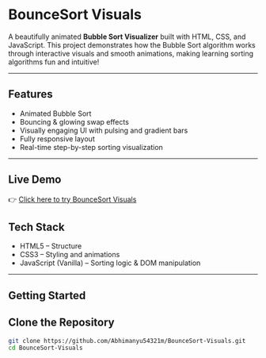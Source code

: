 # BounceSort Visuals

A beautifully animated **Bubble Sort Visualizer** built with HTML, CSS, and JavaScript. This project demonstrates how the Bubble Sort algorithm works through interactive visuals and smooth animations, making learning sorting algorithms fun and intuitive!

---

## Features

- Animated Bubble Sort
- Bouncing & glowing swap effects
- Visually engaging UI with pulsing and gradient bars
- Fully responsive layout
- Real-time step-by-step sorting visualization

---


## Live Demo

👉 [Click here to try BounceSort Visuals](https://jocular-parfait-30278c.netlify.app)


## Tech Stack

- HTML5 – Structure
- CSS3 – Styling and animations
- JavaScript (Vanilla) – Sorting logic & DOM manipulation

---

## Getting Started

## Clone the Repository

```bash
git clone https://github.com/Abhimanyu54321m/BounceSort-Visuals.git
cd BounceSort-Visuals
